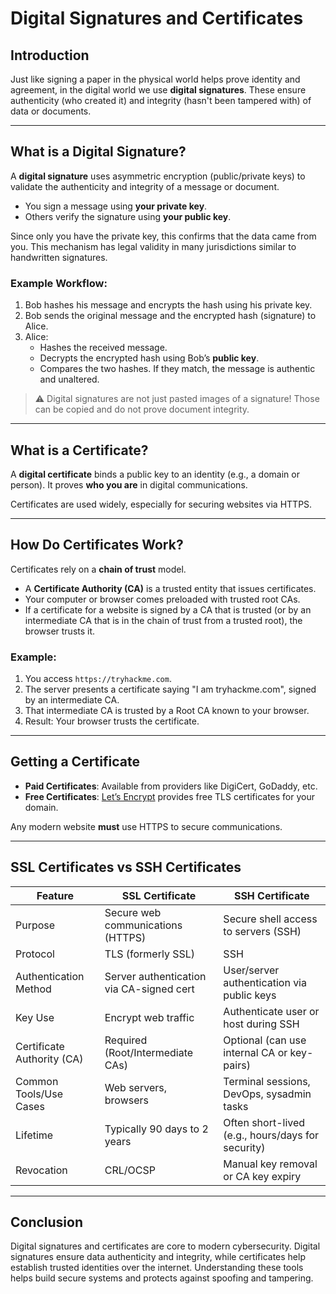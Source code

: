 # Digital Signatures and Certificates

## Introduction

Just like signing a paper in the physical world helps prove identity and agreement, in the digital world we use **digital signatures**. These ensure authenticity (who created it) and integrity (hasn't been tampered with) of data or documents.

---

## What is a Digital Signature?

A **digital signature** uses asymmetric encryption (public/private keys) to validate the authenticity and integrity of a message or document.

- You sign a message using **your private key**.
- Others verify the signature using **your public key**.

Since only you have the private key, this confirms that the data came from you. This mechanism has legal validity in many jurisdictions similar to handwritten signatures.

### Example Workflow:

1. Bob hashes his message and encrypts the hash using his private key.
2. Bob sends the original message and the encrypted hash (signature) to Alice.
3. Alice:
   - Hashes the received message.
   - Decrypts the encrypted hash using Bob’s **public key**.
   - Compares the two hashes. If they match, the message is authentic and unaltered.

> ⚠️ Digital signatures are not just pasted images of a signature! Those can be copied and do not prove document integrity.

---

## What is a Certificate?

A **digital certificate** binds a public key to an identity (e.g., a domain or person). It proves **who you are** in digital communications.

Certificates are used widely, especially for securing websites via HTTPS.

---

## How Do Certificates Work?

Certificates rely on a **chain of trust** model.

- A **Certificate Authority (CA)** is a trusted entity that issues certificates.
- Your computer or browser comes preloaded with trusted root CAs.
- If a certificate for a website is signed by a CA that is trusted (or by an intermediate CA that is in the chain of trust from a trusted root), the browser trusts it.

### Example:

1. You access `https://tryhackme.com`.
2. The server presents a certificate saying "I am tryhackme.com", signed by an intermediate CA.
3. That intermediate CA is trusted by a Root CA known to your browser.
4. Result: Your browser trusts the certificate.

---

## Getting a Certificate

- **Paid Certificates**: Available from providers like DigiCert, GoDaddy, etc.
- **Free Certificates**: [Let’s Encrypt](https://letsencrypt.org) provides free TLS certificates for your domain.

Any modern website **must** use HTTPS to secure communications.

---

## SSL Certificates vs SSH Certificates

| Feature                        | SSL Certificate                          | SSH Certificate                         |
|-------------------------------|-------------------------------------------|------------------------------------------|
| Purpose                        | Secure web communications (HTTPS)         | Secure shell access to servers (SSH)     |
| Protocol                       | TLS (formerly SSL)                        | SSH                                       |
| Authentication Method         | Server authentication via CA-signed cert | User/server authentication via public keys |
| Key Use                        | Encrypt web traffic                       | Authenticate user or host during SSH     |
| Certificate Authority (CA)    | Required (Root/Intermediate CAs)          | Optional (can use internal CA or key-pairs) |
| Common Tools/Use Cases        | Web servers, browsers                     | Terminal sessions, DevOps, sysadmin tasks |
| Lifetime                      | Typically 90 days to 2 years              | Often short-lived (e.g., hours/days for security) |
| Revocation                    | CRL/OCSP                                 | Manual key removal or CA key expiry      |

---

## Conclusion

Digital signatures and certificates are core to modern cybersecurity. Digital signatures ensure data authenticity and integrity, while certificates help establish trusted identities over the internet. Understanding these tools helps build secure systems and protects against spoofing and tampering.

